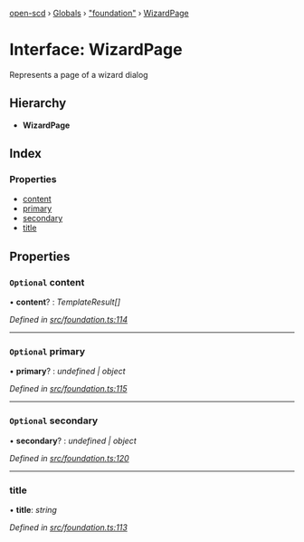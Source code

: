 [open-scd](../README.md) › [Globals](../globals.md) › ["foundation"](../modules/_foundation_.md) › [WizardPage](_foundation_.wizardpage.md)

# Interface: WizardPage

Represents a page of a wizard dialog

## Hierarchy

* **WizardPage**

## Index

### Properties

* [content](_foundation_.wizardpage.md#optional-content)
* [primary](_foundation_.wizardpage.md#optional-primary)
* [secondary](_foundation_.wizardpage.md#optional-secondary)
* [title](_foundation_.wizardpage.md#title)

## Properties

### `Optional` content

• **content**? : *TemplateResult[]*

*Defined in [src/foundation.ts:114](https://github.com/openscd/open-scd/blob/f0117a7/src/foundation.ts#L114)*

___

### `Optional` primary

• **primary**? : *undefined | object*

*Defined in [src/foundation.ts:115](https://github.com/openscd/open-scd/blob/f0117a7/src/foundation.ts#L115)*

___

### `Optional` secondary

• **secondary**? : *undefined | object*

*Defined in [src/foundation.ts:120](https://github.com/openscd/open-scd/blob/f0117a7/src/foundation.ts#L120)*

___

###  title

• **title**: *string*

*Defined in [src/foundation.ts:113](https://github.com/openscd/open-scd/blob/f0117a7/src/foundation.ts#L113)*
